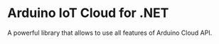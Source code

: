 # Arduino IoT Cloud for .NET
A powerful library that allows to use all features of Arduino Cloud API.
